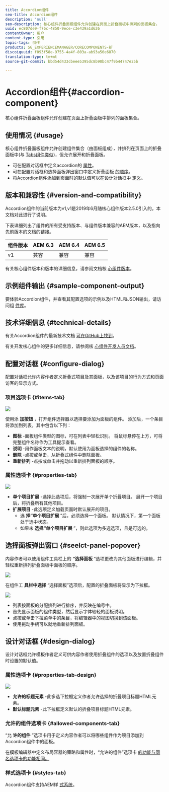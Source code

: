 ```yaml
---
title: Accordion组件
seo-title: Accordion组件
description: 'null'
seo-description: 核心组件折叠面板组件允许创建在页面上折叠面板中排列的面板集合。
uuid: ec807de9-f76c-4850-9ece-c3e439a1d626
contentOwner: 用户
content-type: 引用
topic-tags: 创作
products: SG_EXPERIENCEMANAGER/CORECOMPONENTS-新
discoiquuid: f093f58e-9755-4a4f-803a-ab93a50e6870
translation-type: tm+mt
source-git-commit: bbd54d433cbeee5395dc8b90bc47f9b44747e25b

---
```



# Accordion组件{#accordion-component}

核心组件折叠面板组件允许创建在页面上折叠面板中排列的面板集合。

## 使用情况 {#usage}

核心组件折叠面板组件允许创建组件集合（由面板组成），并排列在页面上的折叠面板中(与 [Tabs组件类似](tabs.md))，但允许展开和折叠面板。

* 可在配置对话框中定义accordion的 [属性](#configure-dialog)。
* 可在配置对话框和选择面板弹出窗口中定义折叠面板 [的顺序](#select-planel.md)。
* 将Accordion组件添加到页面时的默认值可以在设计对话框中 [定义](#design-dialog)。

## 版本和兼容性 {#version-and-compatibility}

Accordion组件的当前版本为v1,v1是2019年6月随核心组件版本2.5.0引入的，本文档对此进行了说明。

下表详细列出了组件的所有受支持版本、与组件版本兼容的AEM版本，以及指向先前版本的文档的链接。

| 组件版本 | AEM 6.3 | AEM 6.4 | AEM 6.5 |
|--- |--- |--- |---|
| v1 | 兼容 | 兼容 | 兼容 |

有关核心组件版本和版本的详细信息，请参阅文档核 [心组件版本](versions.md)。

## 示例组件输出 {#sample-component-output}

要体验Accordion组件，并查看其配置选项的示例以及HTML和JSON输出，请访问组 [件库](http://opensource.adobe.com/aem-core-wcm-components/library/accordion.html)。

## 技术详细信息 {#technical-details}

有关Accordion组件的最新技术文档 [可在GitHub上找到](https://github.com/adobe/aem-core-wcm-components/tree/master/content/src/content/jcr_root/apps/core/wcm/components/accordion/v1/accordion)。

有关开发核心组件的更多详细信息，请参阅核 [心组件开发人员文档](developing.md)。

## 配置对话框 {#configure-dialog}

配置对话框允许内容作者定义折叠式项目及其面板，以及该项目的行为方式和页面访客的显示方式。

### 项目选项卡 {#items-tab}

![](assets/screen-shot-2019-06-21-08.26.38.png)

使用添 **加按钮** ，打开组件选择器以选择要添加为面板的组件。 添加后，一个条目将添加到列表，其中包含以下列：

* **图标** -面板组件类型的图标，可在列表中轻松识别。 将鼠标悬停在上方，可将完整组件名称作为工具提示查看。
* **说明** -用作面板文本的说明，默认使用为面板选择的组件的名称。
* **删除** -点按或单击，从折叠式组件中删除面板。
* **重新排列** -点按或单击并拖动以重新排列面板的顺序。

### 属性选项卡 {#properties-tab}

![](assets/screen-shot-2019-06-21-08.26.53.png)

* **单个项目扩展** -选择此选项后，将强制一次展开单个折叠项目。 展开一个项目后，将折叠所有其他项目。
* **扩展项目** -此选项定义加载页面时默认展开的项目。
   * 选 **择“单个项目扩展** ”后，必须选择一个面板。 默认情况下，第一个面板处于选中状态。
   * 如果未 **选择“单个项目扩展** ”，则此选项为多选选项，且是可选的。

## 选择面板弹出窗口 {#seelct-panel-popover}

内容作者可以使用组件工具栏上的 **“选择面板** ”选项更改为其他面板进行编辑，并轻松重新排列折叠面板中面板的顺序。

![](assets/screen-shot-2019-06-21-08.49.36.png)

在组件工 **具栏中选择** “选择面板”选项后，配置的折叠面板将显示为下拉框。

![](assets/screen-shot-2019-06-21-08.52.14.png)

* 列表按面板的分配排列进行排序，并反映在编号中。
* 首先显示面板的组件类型，然后显示字体较轻的面板说明。
* 点按或单击下拉菜单中的条目，将编辑器中的视图切换到该面板。
* 使用拖动手柄可以就地重新排列面板。

## 设计对话框 {#design-dialog}

设计对话框允许模板作者定义可供内容作者使用折叠组件的选项以及放置折叠组件时设置的默认值。

### 属性选项卡 {#properties-tab-design}

![](assets/screen-shot-2019-06-21-08.58.11.png)

* **允许的标题元素** -此多选下拉框定义作者允许选择的折叠项目标题HTML元素。
* **默认标题元素** -此下拉框定义默认的折叠项目标题HTML元素。

### 允许的组件选项卡 {#allowed-components-tab}

“允 **许的组件** ”选项卡用于定义内容作者可以将哪些组件作为项目添加到Accordion组件中的面板。

在模板编辑器中定义布局容器的策略和属性时，“允许的组件”选项卡 [的功能与同名选项卡的功能相同。](https://helpx.adobe.com/experience-manager/6-5/sites/authoring/using/templates.html)

### 样式选项卡 {#styles-tab}

Accordion组件支持AEM样 [式系统](authoring.md#component-styling)。
